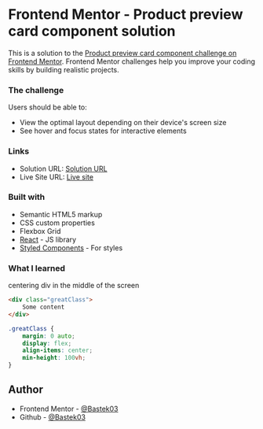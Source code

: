 # Frontend Mentor - Product preview card component solution

This is a solution to the [Product preview card component challenge on Frontend Mentor](https://www.frontendmentor.io/challenges/product-preview-card-component-GO7UmttRfa). Frontend Mentor challenges help you improve your coding skills by building realistic projects. 

### The challenge

Users should be able to:

- View the optimal layout depending on their device's screen size
- See hover and focus states for interactive elements

### Links

- Solution URL: [Solution URL]()
- Live Site URL: [Live site](https://bastek03.github.io/Newbie_Challange1/)

### Built with

- Semantic HTML5 markup
- CSS custom properties
- Flexbox Grid
- [React](https://reactjs.org/) - JS library
- [Styled Components](https://styled-components.com/) - For styles


### What I learned

centering div in the middle of the screen

```html
<div class="greatClass">
    Some content
</div>
```
```css
.greatClass {
    margin: 0 auto;
    display: flex;
    align-items: center;
    min-height: 100vh;
}
```

## Author

- Frontend Mentor - [@Bastek03](https://www.frontendmentor.io/profile/Bastek03)
- Github - [@Bastek03](https://github.com/Bastek03)

